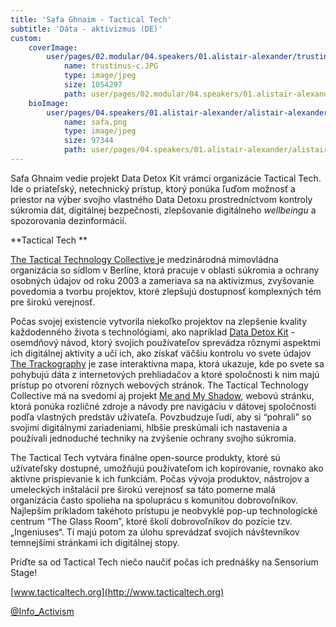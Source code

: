 ```yaml
---
title: 'Safa Ghnaim - Tactical Tech'
subtitle: 'Dáta - aktivizmus (DE)'
custom:
    coverImage:
        user/pages/02.modular/04.speakers/01.alistair-alexander/trustinus-c.JPG:
            name: trustinus-c.JPG
            type: image/jpeg
            size: 1054297
            path: user/pages/02.modular/04.speakers/01.alistair-alexander/trustinus-c.JPG
    bioImage:
        user/pages/04.speakers/01.alistair-alexander/alistair-alexander-c.jpg:
            name: safa.png
            type: image/jpeg
            size: 97344
            path: user/pages/04.speakers/01.alistair-alexander/alistair-alexander-c.jpg
---
```


Safa Ghnaim vedie projekt Data Detox Kit vrámci organizácie Tactical Tech. Ide o priateľský, netechnický prístup, ktorý ponúka ľuďom možnosť a priestor na výber svojho vlastného Data Detoxu prostredníctvom kontroly súkromia dát, digitálnej bezpečnosti, zlepšovanie digitálneho _wellbeingu_ a spozorovania dezinformácií.



**Tactical Tech **


[The Tactical Technology Collective ](https://tacticaltech.org/#/) je medzinárodná mimovládna organizácia so sídlom v Berlíne, ktorá pracuje v oblasti súkromia a ochrany osobných údajov od roku 2003 a zameriava sa na aktivizmus, zvyšovanie povedomia a tvorbu projektov, ktoré zlepšujú dostupnosť komplexných tém pre širokú verejnosť.

Počas svojej existencie vytvorila niekoľko projektov na zlepšenie kvality každodenného života s technológiami, ako napríklad  [Data Detox Kit](https://theglassroomnyc.org/data-detox/) - osemdňový návod, ktorý svojich používateľov sprevádza rôznymi aspektmi ich digitálnej aktivity a učí ich, ako získať väčšiu kontrolu vo svete údajov [The Trackography](https://myshadow.org/trackography#what-is-trackography) je zase interaktívna mapa, ktorá ukazuje, kde po svete sa pohybujú dáta z internetových prehliadačov a ktoré spoločnosti k nim majú prístup po otvorení rôznych webových stránok. The Tactical Technology Collective má na svedomí aj projekt [Me and My Shadow](https://myshadow.org/), webovú stránku, ktorá ponúka rozličné zdroje a návody pre navigáciu v dátovej spoločnosti podľa vlastných predstáv užívateľa. Povzbudzuje ľudí, aby si “pohrali” so svojimi digitálnymi zariadeniami, hlbšie preskúmali ich nastavenia a používali jednoduché techniky na zvýšenie ochrany svojho súkromia.

The Tactical Tech vytvára finálne open-source produkty, ktoré sú užívateľsky dostupné, umožňujú používateľom ich kopírovanie, rovnako ako aktívne prispievanie k ich funkciám. Počas vývoja produktov, nástrojov a umeleckých inštalácií pre širokú verejnosť sa táto pomerne malá organizácia často spolieha na spoluprácu s komunitou dobrovoľníkov. Najlepším príkladom takéhoto prístupu je neobvyklé pop-up technologické centrum “The Glass Room”, ktoré školí dobrovoľníkov do pozície tzv. „Ingeniuses“. Tí majú potom za úlohu sprevádzať svojich návštevníkov temnejšími stránkami ich digitálnej stopy.

Príďte sa od Tactical Tech niečo naučiť počas ich prednášky na Sensorium Stage!

[www.tacticaltech.org](http://www.tacticaltech.org)

[@Info_Activism](https://twitter.com/info_activism)
